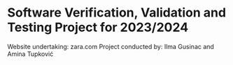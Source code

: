 # Software Verification, Validation and Testing Project for 2023/2024
Website undertaking: zara.com
Project conducted by: Ilma Gusinac and Amina Tupković
